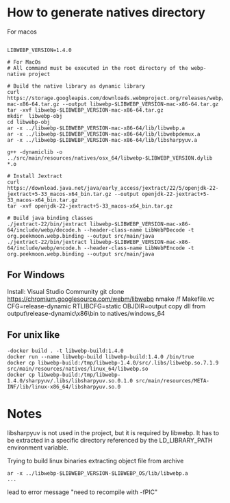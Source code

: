 
# How to generate natives directory

For macos

```shell script

LIBWEBP_VERSION=1.4.0

# For MacOs
# All command must be executed in the root directory of the webp-native project

# Build the native library as dynamic library
curl https://storage.googleapis.com/downloads.webmproject.org/releases/webp/libwebp-$LIBWEBP_VERSION-mac-x86-64.tar.gz --output libwebp-$LIBWEBP_VERSION-mac-x86-64.tar.gz
tar -xvf libwebp-$LIBWEBP_VERSION-mac-x86-64.tar.gz
mkdir  libwebp-obj
cd libwebp-obj
ar -x ../libwebp-$LIBWEBP_VERSION-mac-x86-64/lib/libwebp.a
ar -x ../libwebp-$LIBWEBP_VERSION-mac-x86-64/lib/libwebpdemux.a
ar -x ../libwebp-$LIBWEBP_VERSION-mac-x86-64/lib/libsharpyuv.a

g++ -dynamiclib -o ../src/main/resources/natives/osx_64/libwebp-$LIBWEBP_VERSION.dylib *.o

# Install Jextract
curl https://download.java.net/java/early_access/jextract/22/5/openjdk-22-jextract+5-33_macos-x64_bin.tar.gz --output openjdk-22-jextract+5-33_macos-x64_bin.tar.gz
tar -xvf openjdk-22-jextract+5-33_macos-x64_bin.tar.gz

# Build java binding classes
./jextract-22/bin/jextract libwebp-$LIBWEBP_VERSION-mac-x86-64/include/webp/decode.h --header-class-name LibWebPDecode -t org.peekmoon.webp.binding --output src/main/java
./jextract-22/bin/jextract libwebp-$LIBWEBP_VERSION-mac-x86-64/include/webp/encode.h --header-class-name LibWebPEncode -t org.peekmoon.webp.binding --output src/main/java

```

## For Windows

Install: Visual Studio Community
git clone https://chromium.googlesource.com/webm/libwebp
nmake /f Makefile.vc CFG=release-dynamic RTLIBCFG=static OBJDIR=output
copy dll from output\release-dynamic\x86\bin to natives/windows_64

## For unix like

```
-docker build . -t libwebp-build:1.4.0
docker run --name libwebp-build libwebp-build:1.4.0 /bin/true
docker cp libwebp-build:/tmp/libwebp-1.4.0/src/.libs/libwebp.so.7.1.9 src/main/resources/natives/linux_64/libwebp.so
docker cp libwebp-build:/tmp/libwebp-1.4.0/sharpyuv/.libs/libsharpyuv.so.0.1.0 src/main/resources/META-INF/lib/linux-x86_64/libsharpyuv.so.0
```
 
# Notes

libsharpyuv is not used in the project, but it is required by libwebp. It has to be extracted in a specific directory referenced by the LD_LIBRARY_PATH environment variable.

Trying to build linux binaries extracting object file from archive

```
ar -x ../libwebp-$LIBWEBP_VERSION-$LIBWEBP_OS/lib/libwebp.a
...
```
lead to error message "need to recompile with -fPIC"

